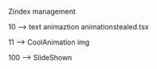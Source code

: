 Zindex management

10 --> text animaztion animationstealed.tsx

11 --> CoolAnimation img


100 --> SlideShown 
